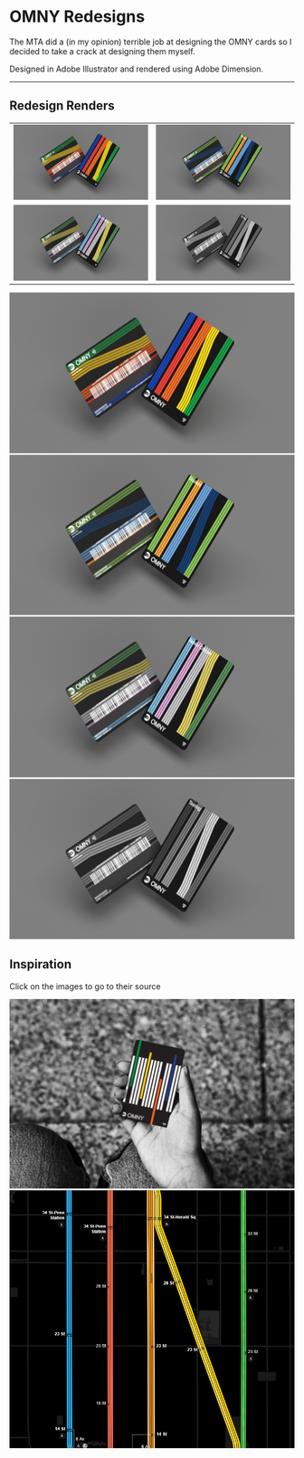 # OMNY Redesigns

The MTA did a (in my opinion) terrible job at designing the OMNY cards so I decided to take a crack at designing them myself.

Designed in Adobe Illustrator and rendered using Adobe Dimension.

---

## Redesign Renders

| | |
|:-------------------------:|:-------------------------:|
|<img width="1604" alt="My take on a normal OMNY card" src="./Renders/OMNY_render_normal.png">  |  <img width="1604" alt="My take on a student OMNY card" src="./Renders/OMNY_render_student.png">|
|<img width="1604" alt="My take on a senior citizen OMNY card" src="./Renders/OMNY_render_senior.png">  |  <img width="1604" alt="My take on a testing/ MTA OMNY card" src="./Renders/OMNY_render_testing.png">|

![My take on a normal OMNY card](./Renders/OMNY_render_normal.png)
![My take on a student OMNY card](./Renders/OMNY_render_student.png)
![My take on a senior citizen OMNY card](./Renders/OMNY_render_senior.png)
![My take on a testing/ MTA OMNY card](./Renders/OMNY_render_testing.png)

## Inspiration

Click on the images to go to their source

[![OMNY card design by Pentagram](./Inspiration/pentagram_OMNY_card.jpg)](https://www.pentagram.com/work/omny/story)
[![The live subway map](./Inspiration/live_subway_map.png)](https://map.mta.info/#@40.7438616,-73.9915379,15.62z)
